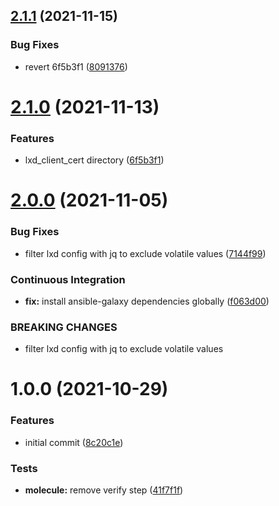 ## [2.1.1](https://github.com/gliech/lxd-ansible-role/compare/v2.1.0...v2.1.1) (2021-11-15)


### Bug Fixes

* revert 6f5b3f1 ([8091376](https://github.com/gliech/lxd-ansible-role/commit/80913764c7b440837fabab58a4c13dd4a4c93703))

# [2.1.0](https://github.com/gliech/lxd-ansible-role/compare/v2.0.0...v2.1.0) (2021-11-13)


### Features

* lxd_client_cert directory ([6f5b3f1](https://github.com/gliech/lxd-ansible-role/commit/6f5b3f110fa8662f58d2122d679afcb810e56071))

# [2.0.0](https://github.com/gliech/lxd-ansible-role/compare/v1.0.0...v2.0.0) (2021-11-05)


### Bug Fixes

* filter lxd config with jq to exclude volatile values ([7144f99](https://github.com/gliech/lxd-ansible-role/commit/7144f9925833836add76b12b1dd87402b33873c8))


### Continuous Integration

* **fix:** install ansible-galaxy dependencies globally ([f063d00](https://github.com/gliech/lxd-ansible-role/commit/f063d0089911b8e743da8e609aa881afe1c7a1a0))


### BREAKING CHANGES

* filter lxd config with jq to exclude volatile values

# 1.0.0 (2021-10-29)


### Features

* initial commit ([8c20c1e](https://github.com/gliech/lxd-ansible-role/commit/8c20c1e345bcec99d00267961694f2dd355fa050))


### Tests

* **molecule:** remove verify step ([41f7f1f](https://github.com/gliech/lxd-ansible-role/commit/41f7f1f17e4a552fade00665b0ab15238b543ecc))
